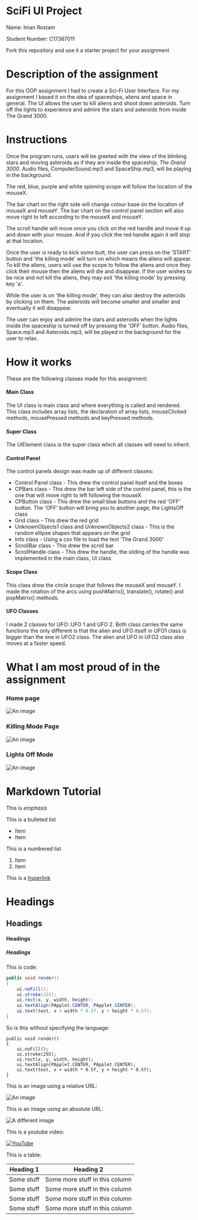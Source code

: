 # SciFi UI Project

Name: Iman Rostam

Student Number: C17367011

Fork this repository and use it a starter project for your assignment

# Description of the assignment
For this OOP assignment I had to create a Sci-Fi User Interface. For my assignment I based it on the idea of spaceships, aliens and space in general. The UI allows the user to kill aliens and shoot down asteroids. Turn off the lights to experience and admire the stars and asteroids from inside The Grand 3000. 

# Instructions
Once the program runs, users will be greeted with the view of the blinking stars and moving asteroids as if they are inside the spaceship, *The Grand 3000*. Audio files, ComputerSound.mp3 and SpaceShip.mp3, will be playing in the background. 

The red, blue, purple and white spinning scope will follow the location of the mouseX. 

The bar chart on the right side will change colour base on the location of mouseX and mouseY. The bar chart on the control panel section will also move right to left according to the mouseX and mouseY. 

The scroll handle will move once you click on the red handle and move it up and down with your mouse. And if you click the red handle again it will stop at that location. 

Once the user is ready to kick some butt, the user can press on the 'START' button and 'the killing mode' will turn on which means the aliens will appear. To kill the aliens, users will use the scope to follow the aliens and once they click their mouse then the aliens will die and disappear. If the user wishes to be nice and not kill the aliens, they may exit 'the killing mode' by pressing key 'a'. 

While the user is on 'the killing mode', they can also destroy the asteroids by clicking on them. The asteroids will become smaller and smaller and eventually it will disappear. 

The user can enjoy and admire the stars and asteroids when the lights inside the spaceship is turned off by pressing the 'OFF' button. Audio files, Space.mp3 and Asteroids.mp3, will be played in the background for the user to relax.

# How it works
These are the following classes made for this assignment:

#### Main Class 
The UI class is main class and where everything is called and rendered. This class includes array lists, the declaration of array lists, mouseClicked methods, mousePressed methods and keyPressed methods. 

#### Super Class
The UIElement class is the super class which all classes will need to inherit.

#### Control Panel
The control panels design was made up of different classes: 
- Control Panel class - This drew the control panel itself and the boxes
- CPBars class - This drew the bar left side of the control panel, this is the one that will move right to left following the mouseX
- CPButton class - This drew the small blue buttons and the red 'OFF' button. The 'OFF' button will bring you to another page, the LightsOff class
- Grid class - This drew the red grid
- UnknownObjects1 class and UnknownObjects2 class - This is the random ellipse shapes that appears on the grid
- Info class - Using a csv file to load the text 'The Grand 3000'
- ScrollBar class - This drew the scroll bar 
- ScrollHandle class - This drew the handle, the sliding of the handle was implemented in the main class, UI class

#### Scope Class
This class drew the circle scope that follows the mouseX and mouseY. I made the rotation of the arcs using pushMatrix(), translate(), rotate() and popMatrix() methods.

#### UFO Classes
I made 2 classes for UFO: UFO 1 and UFO 2. Both class carries the same functions the only different is that the alien and UFO itself in UFO1 class is bigger than the one in UFO2 class. The alien and UFO in UFO2 class also moves at a faster speed.



# What I am most proud of in the assignment


### Home page
![An image](SciFiUi/images/Home.png)

### Killing Mode Page
![An image](images/KillingMode.png)

### Lights Off Mode
![An image](images/LightsOff.png)

# Markdown Tutorial

This is *emphasis*

This is a bulleted list

- Item
- Item

This is a numbered list

1. Item
1. Item

This is a [hyperlink](http://bryanduggan.org)

# Headings
## Headings
#### Headings
##### Headings

This is code:

```Java
public void render()
{
	ui.noFill();
	ui.stroke(255);
	ui.rect(x, y, width, height);
	ui.textAlign(PApplet.CENTER, PApplet.CENTER);
	ui.text(text, x + width * 0.5f, y + height * 0.5f);
}
```

So is this without specifying the language:

```
public void render()
{
	ui.noFill();
	ui.stroke(255);
	ui.rect(x, y, width, height);
	ui.textAlign(PApplet.CENTER, PApplet.CENTER);
	ui.text(text, x + width * 0.5f, y + height * 0.5f);
}
```

This is an image using a relative URL:

![An image](images/p8.png)

This is an image using an absolute URL:

![A different image](https://bryanduggandotorg.files.wordpress.com/2019/02/infinite-forms-00045.png?w=595&h=&zoom=2)

This is a youtube video:

[![YouTube](http://img.youtube.com/vi/J2kHSSFA4NU/0.jpg)](https://www.youtube.com/watch?v=J2kHSSFA4NU)

This is a table:

| Heading 1 | Heading 2 |
|-----------|-----------|
|Some stuff | Some more stuff in this column |
|Some stuff | Some more stuff in this column |
|Some stuff | Some more stuff in this column |
|Some stuff | Some more stuff in this column |

